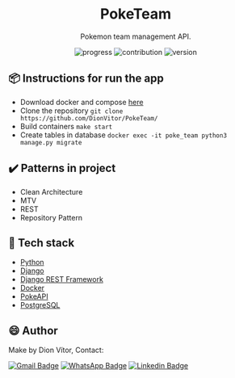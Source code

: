 <h1 align="center">PokeTeam</h1>
<p align="center"> Pokemon team management API. </p>

<p align="center">
  <a>
    <img src="https://img.shields.io/badge/progress-10%25-brightgreen.svg" alt="progress">
  </a>
  <a>
    <img src="https://img.shields.io/badge/contribuition-welcome-brightgreen.svg" alt="contribution">
  </a>
  <a>
    <img src="https://img.shields.io/badge/version-1.0-brightgreen.svg" alt="version">
  </a>
</p>

## :package: Instructions for run the app

- Download docker and compose [here](https://docs.docker.com/engine/install/)
- Clone the repository ```git clone https://github.com/DionVitor/PokeTeam/```
- Build containers ```make start```
- Create tables in database ```docker exec -it poke_team python3 manage.py migrate```

## :heavy_check_mark: Patterns in project

- Clean Architecture
- MTV
- REST
- Repository Pattern

## :hammer: Tech stack

- [Python](https://www.python.org/)
- [Django](https://www.djangoproject.com/)
- [Django REST Framework](https://www.django-rest-framework.org/)
- [Docker](https://www.docker.com/)
- [PokeAPI](https://pokeapi.co)
- [PostgreSQL](https://www.postgresql.org/)

## :smile: Author

Make by Dion Vítor, Contact:

[![Gmail Badge](https://img.shields.io/badge/-dionvictor11@gmail.com-c14438?style=flat-square&logo=Gmail&logoColor=white&link=mailto:dionvictor11@gmail.com)](mailto:dionvictor11@gmail.com)
[![WhatsApp Badge](https://img.shields.io/badge/-WhatsApp-green?style=flat-square&logo=WhatsApp&logoColor=white&link=https://api.whatsapp.com/send?phone=5561998822233)](https://api.whatsapp.com/send?phone=5561998822233)
[![Linkedin Badge](https://img.shields.io/badge/-Dion%20V%C3%ADtor-blue?style=flat-square&logo=Linkedin&logoColor=white&link=https://www.linkedin.com/in/dion-v%C3%ADtor-a519631aa/)](https://www.linkedin.com/in/dion-v%C3%ADtor-a519631aa/)
